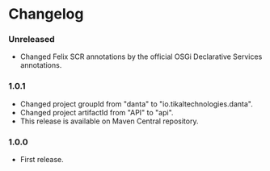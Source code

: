 # Changelog

### Unreleased
- Changed Felix SCR annotations by the official OSGi Declarative Services annotations.

### 1.0.1
- Changed project groupId from "danta" to "io.tikaltechnologies.danta".
- Changed project artifactId from "API" to "api".
- This release is available on Maven Central repository.

### 1.0.0
- First release.

